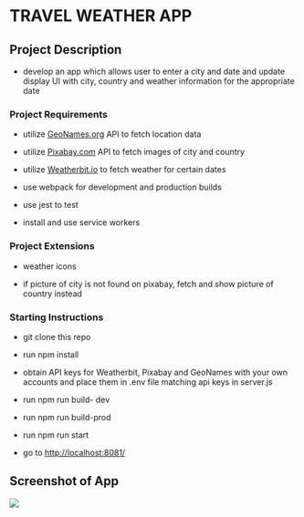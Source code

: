 # TRAVEL WEATHER APP

## Project Description

- develop an app which allows user to enter a city and date and update display UI with city, country and weather information for the appropriate date

### Project Requirements

- utilize [GeoNames.org](https://www.geonames.org/) API to fetch location data

- utilize [Pixabay.com](https://pixabay.com/) API to fetch images of city and country

- utilize [Weatherbit.io](https://www.weatherbit.io/) to fetch weather for certain dates

- use webpack for development and production builds

- use jest to test

- install and use service workers


### Project Extensions

- weather icons

- if picture of city is not found on pixabay, fetch and show picture of country instead


### Starting Instructions

- git clone this repo

- run npm install

- obtain API keys for Weatherbit, Pixabay and GeoNames with your own accounts and place them in .env file matching api keys in server.js

- run npm run build- dev

- run npm run build-prod

- run npm run start

- go to [http://localhost:8081/](http://localhost:8081/)

## Screenshot of App
<img src = '.../src/client/images/travel.png'/>
